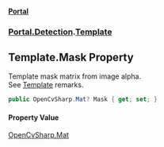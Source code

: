 #### [Portal](index.md 'index')
### [Portal.Detection](Portal.Detection.md 'Portal.Detection').[Template](Template.md 'Portal.Detection.Template')

## Template.Mask Property

Template mask matrix from image alpha. <br/> See [Template](Template.md 'Portal.Detection.Template') remarks.

```csharp
public OpenCvSharp.Mat? Mask { get; set; }
```

#### Property Value
[OpenCvSharp.Mat](https://docs.microsoft.com/en-us/dotnet/api/OpenCvSharp.Mat 'OpenCvSharp.Mat')